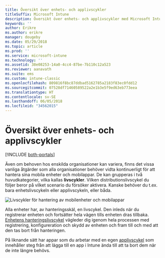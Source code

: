 ```yaml
---
title: Översikt över enhets- och applivscykler
titleSuffix: Microsoft Intune
description: Översikt över enhets- och applivscykler med Microsoft Intune.
keywords: ''
author: Erikre
ms.author: erikre
manager: dougeby
ms.date: 05/29/2018
ms.topic: article
ms.prod: ''
ms.service: microsoft-intune
ms.technology: ''
ms.assetid: 38e08253-14a0-4cc4-87be-7b110c12a523
ms.reviewer: aanavath
ms.suite: ems
ms.custom: intune-classic
ms.openlocfilehash: 809816f8bc87ddbad5162785a2183f83ec0fdd12
ms.sourcegitcommit: 07528df71460589522a2e1b3e5f9ed63eb773eea
ms.translationtype: HT
ms.contentlocale: sv-SE
ms.lasthandoff: 06/05/2018
ms.locfileid: "34562015"
---
```

# <a name="overview-of-device-and-app-lifecycles"></a>Översikt över enhets- och applivscykler

[!INCLUDE [both-portals](./includes/note-for-both-portals.md)]

Även om behoven hos enskilda organisationer kan variera, finns det vissa vanliga åtgärder som alla organisationer behöver vidta kontinuerligt för att hantera sina mobila enheter och mobilappar. De kan grupperas i två huvudkategorier, vilka kallas **livscykler**. Vilken distributionslivscykel du följer beror på vilket scenario du försöker aktivera. Kanske behöver du t.ex. bara enhetslivscykeln eller applivscykeln, eller båda.

![Livscykler för hantering av mobilenheter och mobilappar](./media/device-app-lifecycle.png)

Alla enheter har, av hanteringsskäl, en livscykel. Den inleds när du registrerar enheten och fortsätter hela vägen tills enheten dras tillbaka. [Enhetens hanteringslivscykel](device-lifecycle.md) vägleder dig igenom hela processen med registrering, konfigureration och skydd av enheten och fram till och med att den tas bort från hanteringen.

På liknande sätt har appar som du arbetar med en egen [applivscykel](app-lifecycle.md) som innehåller steg från att lägga till en app i Intune ända till att ta bort dem när de inte längre behövs.
